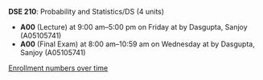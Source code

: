 **DSE 210**: Probability and Statistics/DS (4 units)

- **A00** (Lecture) at 9:00 am–5:00 pm on Friday at   by Dasgupta, Sanjoy (A05105741)
- **A00** (Final Exam) at 8:00 am–10:59 am on Wednesday at   by Dasgupta, Sanjoy (A05105741)

[Enrollment numbers over time](./DSE210.tsv)
